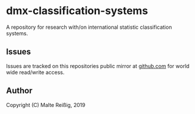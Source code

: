 # dmx-classification-systems

A repository for research with/on international statistic classification systems.

## Issues

Issues are tracked on this repositories public mirror at [github.com](https://github.com/mukil/dmx-classifications) for world wide read/write access.

## Author

Copyright (C) Malte Reißig, 2019
